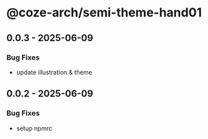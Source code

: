 # @coze-arch/semi-theme-hand01

## 0.0.3 - 2025-06-09

### Bug Fixes

- update illustration & theme


## 0.0.2 - 2025-06-09

### Bug Fixes

- setup npmrc

